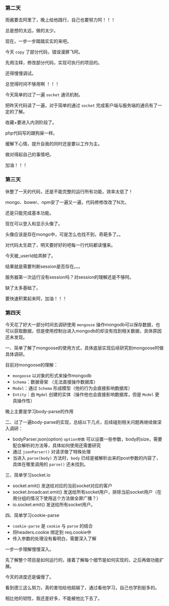 ### 第二天

雨酱要去阿里了，晚上给他践行，自己也要努力阿！！！

总是想的太远，做的太少。

现在，一步一步踏踏实实的来吧。

今天 `copy` 了部分代码，错误漫屏飞阿。

先用注释，修改部分代码，实现可执行的项目的。

还得慢慢调试。

总觉得时间不够用啊 ！！！

今天简单的过了一遍 `socket` 通讯机制。

把昨天代码读了一遍，对于简单的通过 `socket` 完成客户端与服务端的通讯有了一定的了解。

收藏+要进入内测阶段了。

php代码写的跟狗屎一样。

缓解下心情，提升自我的同时还是要以工作为主。

做对得起自己的事情吧。

加油！！！

### 第三天

休整了一天的代码，还是不能完整的运行所有功能，效率太低了！

mongo、bower、npm安了一遍又一遍，代码修修改改了N次。

还是只能完成基本功能。

现在可以登入和显示头像了。

头像应该是存在mongo中，可是怎么也找不到，奇葩多了。。

对代码太生疏了，明天要好好的吧每一行代码都读懂来。

今天被_userId给弄醉了。

结果就是需要判断session是否存在。。。

服务器第一次运行没有session吗？对session的理解还是不够阿。

缺了太多基础了。

要快速积累起来阿，加油！！！

### 第四天

今天花了好大一部分时间去调研使用 `mongoose` 操作mongodb可以保存数据，也可以获取数据，但是使用控制台进入mongodb的却没有找到相关数据，具体原因还未发现。

一、简单了解了mongoose的使用方式，具体底层实现后续研究到mongoose时做具体调研。

目前对mongoose的理解：
- `mongoose` 以对象的形式来操作mongodb
- `Schema`：数据骨架 （无法直接操作数据库）
- `Model`：通过 `Schema` 形成模型（他的行为会直接影响数据库）
- `Entity`：由 `Mgdel` 创建的实体（操作他也会直接影响数据库，但是 `Model` 更具操作性）

晚上主要是学习body-parse的作用

二、过了一遍body-parse的实现，总结以下几点，后续碰到相关问题再继续做深入调研：
- bodyParser.json(option) `option参数` 可以设置一些参数，body的size，需要配合解析的方法等，具体如何使用还需要研究
- 通过 `jsonParser()` 对请求做了特殊处理
- 当进入 `parse(body)` 方法时，`body` 已经是被解析出来的post参数的内容了，具体在哪里调用的 `parse()` 还未找到。
    
三、简单学习socket.io
- socket.emit() 发送给对应的当前socket对应的客户
- socket.broadcast.emit() 发送给所有socket用户，排除当前socket用户（在用分组的情况下使用这个方法做全屏广播？）
- io.socket.emit() 发送给所有socket用户。

四、简单学习cookie-parse
- `cookie-parse` 是 `cookie` 与 `parse` 的结合
- 将headers.cookie 绑定到 req.cookie中
- 传入参数的处理没有看明白，需要深入了解

一步一步理解慢慢深入。

先了解整个项目是如何运行的，接着了解每个细节是如何实现的，之后再做功能扩展。

今天的进度还是偏慢了。

看到德三这么努力，真的害怕给他超越了，通过看他学习，自己也学到挺多的。

相比他的韧性，我还差好多，不能被他比下去了。
